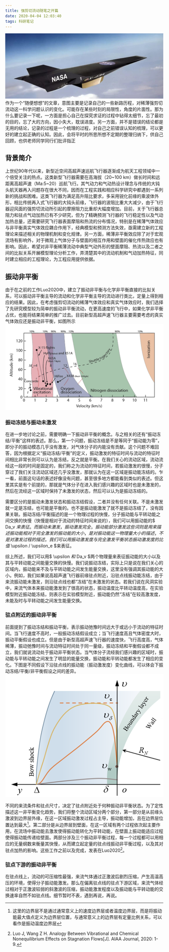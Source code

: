 ```yaml
---
title: 强剪切流动随笔之开篇
date: 2020-04-04 12:03:40
tags: 科研笔记
---
```


![a43](/image/a43.jpg)
作为一个“随便想想”的文章，意图主要是记录自己的一些新路历程，对稀薄强剪切流动这一科学问题认识的变化。可能存在某些时刻的局限性，角度的片面性。那为什么要记录一下呢，一方面是担心自己在探究求证的过程中钻得太细节，忘了最初的目的，忘了大的方向，因小失大，耽误进度。另一方面，并不是错误的结论都是无用的结论，记录的过程是一个梳理的过程，对自己之前错误认知的梳理，可以更好的建立起正确的认知。因此，会将平时的所思所想不定期的整理归纳下，供自己回顾，也供老师同学同行们批评指正<!-- more -->

## 背景简介

上世纪90年代以来，新型近空间高超声速巡航飞行器逐渐成为航天工程领域中一个倍受关注的热点。这类新型飞行器需要在高海拔（20~100 km）做长时间和远距离高超声速（Ma:5~20）巡航飞行。其气动力和气动热设计理念与传统的大钝头航天器再入问题存在很大不同，因而在工程实践和相应科学研究中都遇到一系列新的挑战和困难。这类飞行器为满足高升阻比要求，多采用锐化前缘的乘波体外形，相比传统再入式飞行器的大钝头前缘，飞行器的波阻比重大大减少，由于飞行器迎风面的强剪切流动所引起的摩擦阻力比重却大幅度增加。目前，关于飞行器总阻力和驻点气动加热已有不少研究，但为了精确预测飞行器的飞行稳定性以及气动加热总量，还需要研究飞行器表面摩阻和热流的分布情况，特别是在稀薄气体效应与非平衡真实气体效应耦合作用下，经典模型和预测方法失效，亟需建立新的工程理论来描述相关的物理机制和变化规律。另一方面，稀薄非平衡效应除了对于宏观流场有影响外，对于微观上气体分子与壁面的相互作用和壁面的催化传热效应也有影响。因此，希望对非平衡稀薄流动中典型气动外形的壁面摩阻、热流以及二者之间的比拟关系开展模型理论分析工作，弄清楚其中的流动机制和气动加热特征，同时建立相应的工程理论，为工程应用提供依据。

## 振动非平衡

由于在之前的工作Luo2020中，建立了振动非平衡与化学非平衡直接的比拟关系，可以振动非平衡主导的流动和化学非平衡主导的流动进行类比，定量上得到相应的结果。因此，在考虑强剪切流动的稀薄气体效应和真实气体效应时，我们选择了先研究模型较为简单的振动非平衡流动，在更高速度的飞行中，如果化学非平衡占优，也能将结果简单的推广过去。目前新型高超声速飞行器主要需要考虑的真实气体效应还是振动非平衡，如图所示
![高超声速飞行器的飞行条件](/image/Kasen2013-Thermal.jpg)

### 振动冻结与振动未激发

在进一步地讨论之前，需要明确一下振动非平衡的概念。与之相关的还有“振动冻结/平衡”这样的表述。那么，第一个问题，振动冻结是不是等同于“振动能为零”，即分子的振动模态几乎没有激发，对气体分子的内能没有贡献。这个问题不难回答，因为根据定义“振动冻结/平衡”的定义，振动激发的特征时间与流动的特征时间相比非常长则可以认为是冻结，反之就是平衡。在我们关心的流动区域，流动流经这一段的时间是固定的，我们称之为流动的特征时间，若振动激发的很慢，分子穿过了我们关注流动区域还几乎没激发，那就认为在这一区域是振动能冻结的。乍一看，前面这句话的表述好像没有问题，甚至很多地方都能看到类似的表述。但这里其实是有个前提的，那就是气体分子在进入我们感兴趣的区域时也是未激发的，然后在流经这一区域时保持了未激发的状态，然后可以认为是振动冻结的。

需要区分的是振动未激发状态和振动冻结假设，二者并没有任何关联。不是未激发就一定是冻结，也可能是平衡的。也不是振动能激发了就不是振动冻结了，没有因果关联。振动冻结/平衡描述的是一个物理过程的快慢，分子振动能与平转动能之间交换的快慢（快慢是相对于流动的特征时间来说的），我们可以用振动能的$ Da_v $来表征。而振动未激发，振动激发完全，振动能部分激发这些词则是用来描述振动能相对于完全激发的振动能的大小，是对振动能这一物理量大小的描述，不是对激发过程的描述，我们可以用振动激发度与完全激发平衡状态振动激发度的比值$ \upsilon / \upsilon_e $来表征。

综上所述，我们可以用$ \upsilon $和$ Da_v $两个物理量来表征振动能的大小以及其与平转动能之间能量交换的快慢。我们说振动冻结，实际上只是说在我们关心的区域内，振动能来不及与平转动能之间发生能量交换，这里没有强调其振动能的大小。例如，我们如果说高超声速飞行器前缘驻点附近，沿驻点线振动能冻结，由于来流振动能未激发，则沿驻点线也都“冻结”在未激发的状态。若我们说在风洞实验中，来流气体本来振动能激发到了很高的状态，振动温度比平转动温度高，在实验模型附近振动能冻结，则表示在实验模型附近，振动能仍然“冻结”在较高激发度，未能及时与平转动能之间发生能量交换。

### 驻点附近的振动非平衡

前面提到了振动冻结和振动平衡，表示振动弛豫时间远大于或远小于流动的特征时间。当飞行速度不高时，一般振动冻结假设成立；当飞行速度高且气体密度大时，振动平衡假设也成立。但是由于新型高超声速飞行器的速度快，飞行高度高，气体稀薄，振动弛豫时间与流动特征时间处于同一量级，振动冻结和平衡假设都不成立，我们就说流动处于振动非平衡状态。当气体分子流经我们感兴趣的区域时，振动能与平转动能之间发生了明显的能量交换，振动能和平转动能都发生了相应的变化。下图是不同假设下沿驻点线的振动能（振动激发度）变化曲线，可以体会下振动冻结/平衡/非平衡假设之间的差异。
![驻点线振动能变化曲线](/image/upsilon_stag-line.png)

不同的来流条件和驻点尺寸，决定了驻点附近处于何种振动非平衡状态。为了定性描述这一非平衡变化趋势，我们将整个流动区域分两个部分，第一部分是从前缘头激波到边界层外缘，在这一区域振动激发过程占主导，振动能增加，且在边界层位置达到最大[^1]。第二部分是从边界层到壁面，在这一区域有两个过程依次起主要作用，在流场中振动能去激发使得振动能转化为平转动能，在壁面上振动能适应过程使得振动能传递给壁面。两部分涉及三个振动非平衡过程，每一个过程都可以用相应的无量纲数来衡量其快慢，从而建立起定量的驻点线振动非平衡过程，以及其对驻点加热的影响。这些工作之前以及完成，发表在Luo2020[^2]。

### 驻点下游的振动非平衡

在驻点线上，流动的可压缩性最强，来流气体通过正激波后剧烈压缩，产生高温高压的环境，使得分子振动能激发。那么在偏离驻点线的驻点下游区域，来流气体经过相对于正激波较弱的斜激波的压缩，振动能激发程度以及振动能与平转动能的交换速率自然不如驻点线。细节暂时不表，遇到再说，再说。

[^1]:这里的边界层不是通过通常意义上的速度边界层或者温度边界层，而是将振动能最大值点定义为边界层位置，与通常意义上的边界层有定量比例关系，可以看作是振动温度边界层
[^2]:Luo J, Wang Z H. Analogy Between Vibrational and Chemical Nonequilibrium Effects on Stagnation Flows[J]. AIAA Journal, 2020: 1-9.
